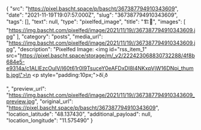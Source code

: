 {
  "src": "https://pixel.bascht.space/p/bascht/367387794910343609",
  "date": "2021-11-19T19:07:57.000Z",
  "slug": "367387794910343609",
  "tags": [],
  "text": null,
  "type": "pixelfed_image",
  "title": "🏗️🌝",
  "images": [
    "https://img.bascht.com/pixelfed/image/2021/11/19//367387794910343609.jpg"
  ],
  "category": "posts",
  "media_url": "https://img.bascht.com/pixelfed/image/2021/11/19//367387794910343609.jpg",
  "description": "Pixelfed Image: <img id=\"rss_item_1\" src=\"https://pixel.bascht.space/storage/m/_v2/222423068830732288/4f8b684e5-e9314a/c1ALlEzcOuIV/I60t61r0I9TsuceY0eAFDxDI8l4NKxpVjW16DNpi_thumb.jpg\">\n            <p style=\"padding:10px;\">ðï¸ð</p>",
  "preview_url": "https://img.bascht.com/pixelfed/image/2021/11/19//367387794910343609_preview.jpg",
  "original_url": "https://pixel.bascht.space/p/bascht/367387794910343609",
  "location_latitude": "48.137430",
  "additional_payload": null,
  "location_longitude": "11.575490"
}
